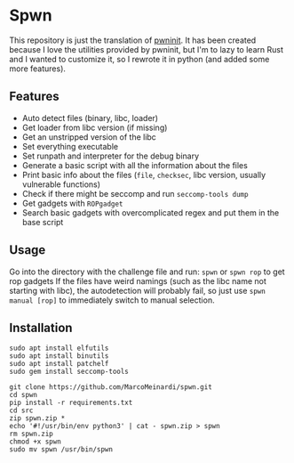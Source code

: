 # Spwn

This repository is just the translation of [pwninit](https://github.com/io12/pwninit).
It has been created because I love the utilities provided by pwninit, but I'm to lazy to learn Rust and I wanted to customize it, so I rewrote it in python (and added some more features).

## Features
 * Auto detect files (binary, libc, loader)
 * Get loader from libc version (if missing)
 * Get an unstripped version of the libc
 * Set everything executable
 * Set runpath and interpreter for the debug binary
 * Generate a basic script with all the information about the files
 * Print basic info about the files (`file`, `checksec`, libc version, usually vulnerable functions)
 * Check if there might be seccomp and run `seccomp-tools dump`
 * Get gadgets with `ROPgadget`
 * Search basic gadgets with overcomplicated regex and put them in the base script

## Usage
Go into the directory with the challenge file and run:
`spwn` or `spwn rop` to get rop gadgets
If the files have weird namings (such as the libc name not starting with libc), the autodetection will probably fail, so just use `spwn manual [rop]` to immediately switch to manual selection.

## Installation
```
sudo apt install elfutils
sudo apt install binutils
sudo apt install patchelf
sudo gem install seccomp-tools

git clone https://github.com/MarcoMeinardi/spwn.git
cd spwn
pip install -r requirements.txt
cd src
zip spwn.zip *
echo '#!/usr/bin/env python3' | cat - spwn.zip > spwn
rm spwn.zip
chmod +x spwn
sudo mv spwn /usr/bin/spwn
```